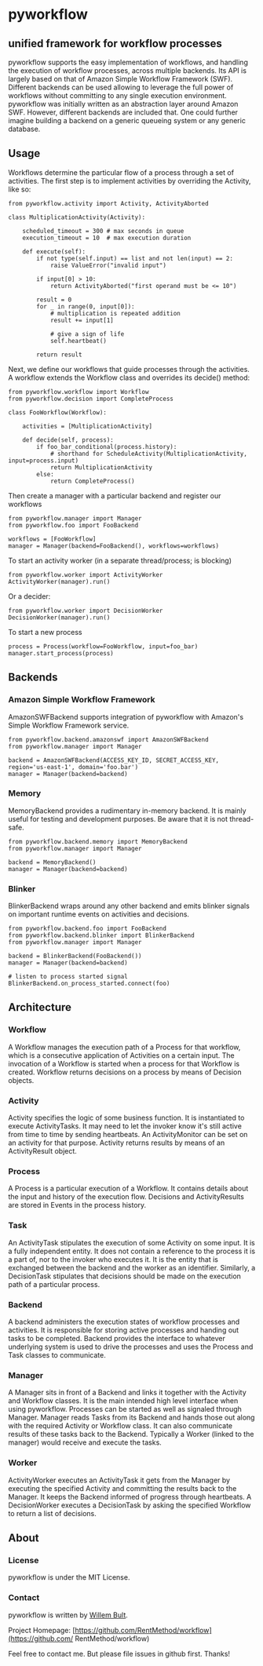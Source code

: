 # pyworkflow

## unified framework for workflow processes

pyworkflow supports the easy implementation of workflows, and handling the
execution of workflow processes, across multiple backends. Its API is largely
based on that of Amazon Simple Workflow Framework (SWF). Different backends
can be used allowing to leverage the full power of workflows without
committing to any single execution environment. pyworkflow was initially
written as an abstraction layer around Amazon SWF. However, different backends
are included that. One could further imagine building a backend on a generic
queueing system or any generic database.

## Usage

Workflows determine the particular flow of a process through a set of
activities. The first step is to implement activities by overriding the
Activity, like so:

````
from pyworkflow.activity import Activity, ActivityAborted

class MultiplicationActivity(Activity):

	scheduled_timeout = 300 # max seconds in queue
	execution_timeout = 10  # max execution duration

	def execute(self):
		if not type(self.input) == list and not len(input) == 2:
			raise ValueError("invalid input")

		if input[0] > 10:
			return ActivityAborted("first operand must be <= 10")

		result = 0
		for _ in range(0, input[0]):
			# multiplication is repeated addition
			result += input[1]

			# give a sign of life
			self.heartbeat()

		return result
````

Next, we define our workflows that guide processes through the activities. A
workflow extends the Workflow class and overrides its decide() method:

````
from pyworkflow.workflow import Workflow
from pyworkflow.decision import CompleteProcess

class FooWorkflow(Workflow):

	activities = [MultiplicationActivity]

	def decide(self, process):
		if foo_bar_conditional(process.history):
			# shorthand for ScheduleActivity(MultiplicationActivity, input=process.input)
			return MultiplicationActivity
		else:
			return CompleteProcess()
````

Then create a manager with a particular backend and register our workflows

````
from pyworkflow.manager import Manager
from pyworkflow.foo import FooBackend

workflows = [FooWorkflow]
manager = Manager(backend=FooBackend(), workflows=workflows)
````

To start an activity worker (in a separate thread/process; is blocking)
````
from pyworkflow.worker import ActivityWorker
ActivityWorker(manager).run()
````

Or a decider:
````
from pyworkflow.worker import DecisionWorker
DecisionWorker(manager).run()
````

To start a new process
````
process = Process(workflow=FooWorkflow, input=foo_bar)
manager.start_process(process)
````

## Backends

### Amazon Simple Workflow Framework

AmazonSWFBackend supports integration of pyworkflow with Amazon's Simple
Workflow Framework service.

````
from pyworkflow.backend.amazonswf import AmazonSWFBackend
from pyworkflow.manager import Manager

backend = AmazonSWFBackend(ACCESS_KEY_ID, SECRET_ACCESS_KEY, region='us-east-1', domain='foo.bar')
manager = Manager(backend=backend)
````

### Memory

MemoryBackend provides a rudimentary in-memory backend. It is mainly useful
for testing and development purposes. Be aware that it is not thread-safe.

````
from pyworkflow.backend.memory import MemoryBackend
from pyworkflow.manager import Manager

backend = MemoryBackend()
manager = Manager(backend=backend)
````

### Blinker

BlinkerBackend wraps around any other backend and emits blinker signals on
important runtime events on activities and decisions.

````
from pyworkflow.backend.foo import FooBackend
from pyworkflow.backend.blinker import BlinkerBackend
from pyworkflow.manager import Manager

backend = BlinkerBackend(FooBackend())
manager = Manager(backend=backend)

# listen to process started signal
BlinkerBackend.on_process_started.connect(foo)
````

## Architecture

### Workflow

A Workflow manages the execution path of a Process for that workflow, which is a
consecutive application of Activities on a certain input. The invocation of a
Workflow is started when a process for that Workflow is created. Workflow
returns decisions on a process by means of Decision objects.

### Activity

Activity specifies the logic of some business function. It is instantiated to
execute ActivityTasks. It may need to let the invoker know it's still active
from time to time by sending heartbeats. An ActivityMonitor can be set on an
activity for that purpose. Activity returns results by means of an
ActivityResult object.

### Process

A Process is a particular execution of a Workflow. It contains details about the
input and history of the execution flow. Decisions and ActivityResults are
stored in Events in the process history.

### Task

An ActivityTask stipulates the execution of some Activity on some input. It is a
fully independent entity. It does not contain a reference to the process it is a
part of, nor to the invoker who executes it. It is the entity that is exchanged
between the backend and the worker as an identifier. Similarly, a DecisionTask
stipulates that decisions should be made on the execution path of a particular
process.

### Backend

A backend administers the execution states of workflow processes and activities.
It is responsible for storing active processes and handing out tasks to be
completed. Backend provides the interface to whatever underlying system is used
to drive the processes and uses the Process and Task classes to communicate.

### Manager

A Manager sits in front of a Backend and links it together with the Activity and
Workflow classes. It is the main intended high level interface when using
pyworkflow. Processes can be started as well as signaled through Manager.
Manager reads Tasks from its Backend and hands those out along with the required
Activity or Workflow class. It can also communicate results of these tasks back
to the Backend. Typically a Worker (linked to the manager) would receive and
execute the tasks.

### Worker

ActivityWorker executes an ActivityTask it gets from the Manager by executing
the specified Activity and committing the results back to the Manager. It keeps
the Backend informed of progress through heartbeats. A DecisionWorker executes a
DecisionTask by asking the specified Workflow to return a list of decisions.


## About

### License

pyworkflow is under the MIT License.

### Contact

pyworkflow is written by [Willem Bult](https://github.com/willembult).

Project Homepage: [https://github.com/RentMethod/workflow](https://github.com/
RentMethod/workflow)

Feel free to contact me. But please file issues in github first. Thanks!
